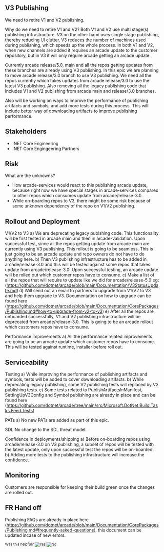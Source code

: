 ## V3 Publishing 
We need to retire V1 and V2 publishing.

Why do we need to retire V1 and V2? 
Both V1 and V2 use multi stage(s) publishing infrastructure. V3 on the other hand uses single stage publishing, thereby reducing UI clutter. V3 reduces the number of machines used during publishing, which speeds up the whole process. In both V1 and V2, when new channels are added it requires an arcade update to the customer repository, but in V3 it will only require arcade getting an arcade update.

Currently arcade release/5.0, main and all the repos getting updates from these branches are already using V3 publishing. In this epic we are planning to move arcade release/3.0 branch to use V3 publishing. We need all the repos currently which takes updates from arcade release/3.0 to use the latest V3 publishing. Also removing all the legacy publishing code that includes V1 and V2 publishing from arcade main and release/3.0 branches.

Also will be working on ways to improve the performance of publishing artifacts and symbols, and add more tests during this process. This will include better way of downloading artifacts to improve publishing performance.

## Stakeholders
- .NET Core Engineering
- .NET Core Engingeering Partners

## Risk
What are the unknowns?
- How arcade-services would react to this publishing arcade update, because right now we have special stages in arcade-services compared to other repos which consumes update from arcade/release-3.0.
- While on-boarding repos to V3, there might be some risk because of some unknown dependency of the repo on V1/V2 publishing.

## Rollout and Deployment
V1/V2 to V3
a) We are deprecating legacy publshing code. This functionality will be first tested in arcade main and then in arcade-validation. Upon successful test, since all the repos getting update from arcade main are currently using V3 publishing. This rollout is going to be seamless. This is just going to be an arcade update and repo owners do not have to do anything here.
b) Then V3 publishing infrastructure has to be added in arcade/release-3.0 and this will be tested against some repos that takes update from arcade/release-3.0. Upon successful testing, an arcade update will be rolled out which customer repos have to consume.
c) Make a list of all the repos that will require to update like we did for arcade/release-5.0 eg:(https://github.com/dotnet/arcade/blob/main/Documentation/V3StatusUpdate.md)
d) Will send out an email to partners to upgrade from V1/V2 to V3 and help them upgrade to V3. Documentation on how to upgrade can be found here (https://github.com/dotnet/arcade/blob/main/Documentation/CorePackages/Publishing.md#how-to-upgrade-from-v2-to-v3)
e) After all the repos are onboarded successfully, V1 and V2 publishing infrastructure will be deprecated from arcade/release-3.0. This is going to be an arcade rollout which customers repos have to consume.

Performance improvements 
a) All the performance related improvements are going to be an arcade update which customer repos have to consume. This will be tested against runtime, installer before roll out.

## Serviceability
Testing 
a) While improving the performance of publishing artifacts and symbols, tests will be added to cover downloading artifacts.
b) While deprecating legacy publishing, some V2 publishing tests will replaced by V3 publishing tests.
c) Some tests related to PublishArtifactsInManifest, SettingUpV3Config and Symbol publishing are already in place and can be found here (https://github.com/dotnet/arcade/tree/main/src/Microsoft.DotNet.Build.Tasks.Feed.Tests)

PATs
a) No new PATs are added as part of this epic.

SDL 
No change to the SDL threat model.

Confidence in deployments/shipping
a) Before on-boarding repos using arcade/release-3.0 on V3 publishing, a subset of repos will be tested with the latest update, only upon successful test the repos will be on-boarded. 
b) Adding more tests to the publishing infrastructure will increase the confidence. 

## Monitoring
Customers are responsible for keeping their build green once the changes are rolled out.

## FR Hand off
Publishing FAQs are already in place here (https://github.com/dotnet/arcade/blob/main/Documentation/CorePackages/Publishing.md#frequently-asked-questions), this document can be updated incase of new errors. 

<!-- Begin Generated Content: Doc Feedback -->
<sub>Was this helpful? [![Yes](https://helix.dot.net/f/ip/5?p=Documentation%5CProjectDocs%5CV3%20Publishing%5Cone-pager.md)](https://helix.dot.net/f/p/5?p=Documentation%5CProjectDocs%5CV3%20Publishing%5Cone-pager.md) [![No](https://helix.dot.net/f/in)](https://helix.dot.net/f/n/5?p=Documentation%5CProjectDocs%5CV3%20Publishing%5Cone-pager.md)</sub>
<!-- End Generated Content-->

